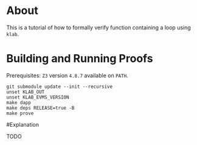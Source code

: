# About

This is a tutorial of how to formally verify function containing a loop using `klab`.

# Building and Running Proofs

Prerequisites: `Z3` version `4.8.7` available on `PATH`.

```
git submodule update --init --recursive
unset KLAB_OUT
unset KLAB_EVMS_VERSION
make dapp
make deps RELEASE=true -B
make prove
```

#Explanation

TODO
